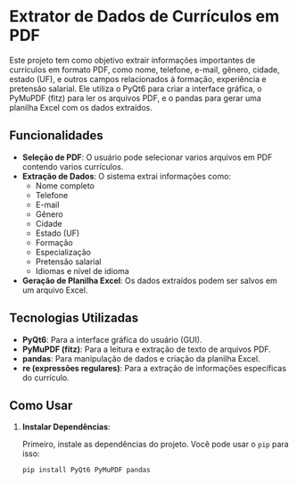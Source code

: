 # Extrator de Dados de Currículos em PDF

Este projeto tem como objetivo extrair informações importantes de currículos em formato PDF, como nome, telefone, e-mail, gênero, cidade, estado (UF), e outros campos relacionados à formação, experiência e pretensão salarial. Ele utiliza o PyQt6 para criar a interface gráfica, o PyMuPDF (fitz) para ler os arquivos PDF, e o pandas para gerar uma planilha Excel com os dados extraídos.

## Funcionalidades

- **Seleção de PDF**: O usuário pode selecionar varios arquivos em PDF contendo varios currículos.
- **Extração de Dados**: O sistema extrai informações como:
  - Nome completo
  - Telefone
  - E-mail
  - Gênero
  - Cidade
  - Estado (UF)
  - Formação
  - Especialização
  - Pretensão salarial
  - Idiomas e nível de idioma
- **Geração de Planilha Excel**: Os dados extraídos podem ser salvos em um arquivo Excel.

## Tecnologias Utilizadas

- **PyQt6**: Para a interface gráfica do usuário (GUI).
- **PyMuPDF (fitz)**: Para a leitura e extração de texto de arquivos PDF.
- **pandas**: Para manipulação de dados e criação da planilha Excel.
- **re (expressões regulares)**: Para a extração de informações específicas do currículo.

## Como Usar

1. **Instalar Dependências**:

   Primeiro, instale as dependências do projeto. Você pode usar o `pip` para isso:

   ```bash
   pip install PyQt6 PyMuPDF pandas
